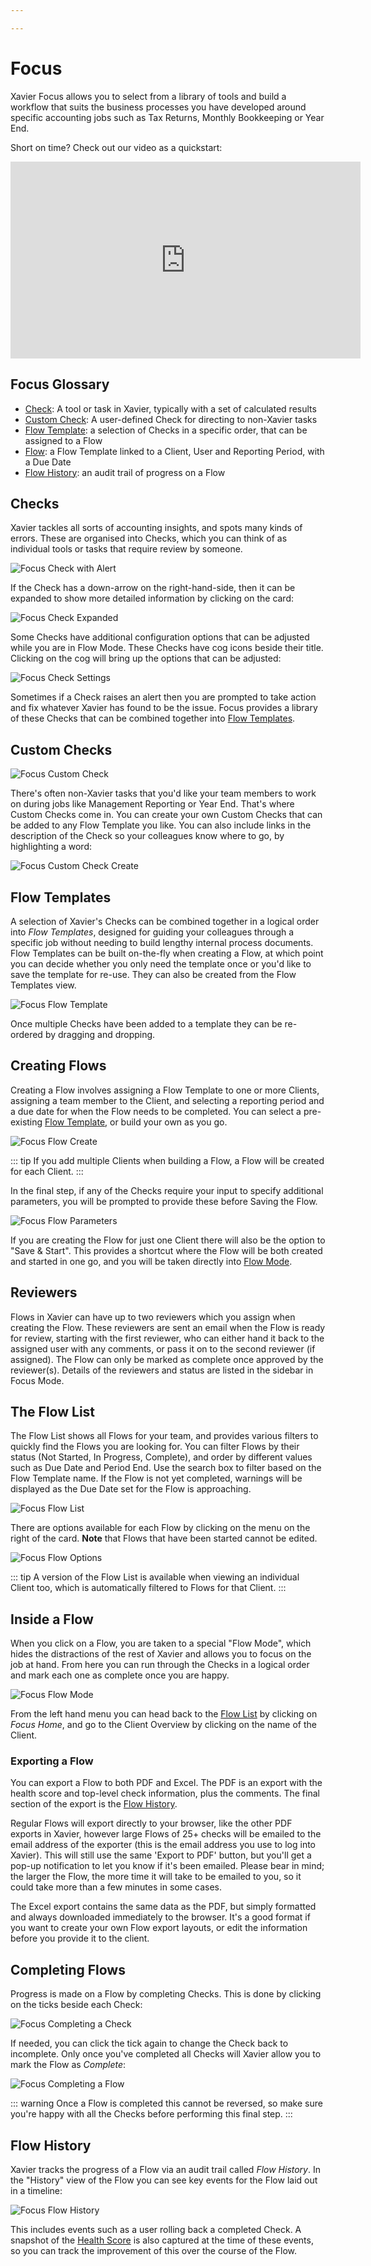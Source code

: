 ```yaml
---

---
```

# Focus

Xavier Focus allows you to select from a library of tools and build a workflow that suits the business processes you
have developed around specific accounting jobs such as Tax Returns, Monthly Bookkeeping or Year End. 

Short on time? Check out our video as a quickstart:

<iframe width="560" height="315" src="https://www.youtube.com/embed/MnBT8GZxLuQ" frameborder="0" allow="accelerometer; autoplay; encrypted-media; gyroscope; picture-in-picture" allowfullscreen></iframe>

## Focus Glossary

- [Check](/focus.html#checks): A tool or task in Xavier, typically with a set of calculated results 
- [Custom Check](/focus.html#custom-checks): A user-defined Check for directing to non-Xavier tasks
- [Flow Template](/focus.html#flow-templates): a selection of Checks in a specific order, that can be assigned to a Flow
- [Flow](/focus.html#inside-a-flow): a Flow Template linked to a Client, User and Reporting Period, with a Due Date
- [Flow History](/focus.html#flow-history): an audit trail of progress on a Flow 

## Checks

Xavier tackles all sorts of accounting insights, and spots many kinds of errors. These are organised into Checks,
which you can think of as individual tools or tasks that require review by someone.  

![Focus Check with Alert](./images/focus-check.png)

If the Check has a down-arrow on the right-hand-side, then it can be expanded to show more detailed information by 
clicking on the card:

![Focus Check Expanded](./images/focus-check-expanded.png)

Some Checks have additional configuration options that can be adjusted while you are in Flow Mode. These Checks have
cog icons beside their title. Clicking on the cog will bring up the options that can be adjusted:

![Focus Check Settings](./images/focus-check-settings.png)

Sometimes if a Check raises an alert then you are prompted to take action and fix whatever Xavier has found to be
the issue. Focus provides a library of these Checks that can be combined together into
[Flow Templates](/focus.html#flow-templates).    

## Custom Checks

![Focus Custom Check](./images/focus-custom-check.png)

There's often non-Xavier tasks that you'd like your team members to work on during jobs like Management Reporting or
Year End. That's where Custom Checks come in. You can create your own Custom Checks that can be added to any Flow
Template you like. You can also include links in the description of the Check so your colleagues know where to go, by
highlighting a word:

![Focus Custom Check Create](./images/focus-custom-check-create.png)

## Flow Templates

A selection of Xavier's Checks can be combined together in a logical order into _Flow Templates_, designed for guiding
your colleagues through a specific job without needing to build lengthy internal process documents. Flow Templates can
be built on-the-fly when creating a Flow, at which point you can decide whether you only need the template once or you'd
like to save the template for re-use. They can also be created from the Flow Templates view.

![Focus Flow Template](./images/focus-flow-template.png)

Once multiple Checks have been added to a template they can be re-ordered by dragging and dropping.  

## Creating Flows

Creating a Flow involves assigning a Flow Template to one or more Clients, assigning a team member to the Client, and
selecting a reporting period and a due date for when the Flow needs to be completed. You can select a pre-existing 
[Flow Template](/focus.html#flow-templates), or build your own as you go.

![Focus Flow Create](./images/focus-flow-create.png)

::: tip
If you add multiple Clients when building a Flow, a Flow will be created for each Client.
::: 

In the final step, if any of the Checks require your input to specify additional parameters, you will be prompted to
provide these before Saving the Flow.

![Focus Flow Parameters](./images/focus-flow-parameters.png)

If you are creating the Flow for just one Client there will also be the option to "Save & Start". This provides a
shortcut where the Flow will be both created and started in one go, and you will be taken directly into
[Flow Mode](/focus.html#inside-a-flow).  

## Reviewers

Flows in Xavier can have up to two reviewers which you assign when creating the Flow. These reviewers are sent an email 
when the Flow is ready for review, starting with the first reviewer, who can either hand it back to the assigned user with 
any comments, or pass it on to the second reviewer (if assigned). The Flow can only be marked as complete once approved 
by the reviewer(s). Details of the reviewers and status are listed in the sidebar in Focus Mode.

## The Flow List

The Flow List shows all Flows for your team, and provides various filters to quickly find the Flows you are looking for.
You can filter Flows by their status (Not Started, In Progress, Complete), and order by different values such as Due 
Date and Period End. Use the search box to filter based on the Flow Template name. If the Flow is not yet completed,
warnings will be displayed as the Due Date set for the Flow is approaching.

![Focus Flow List](./images/focus-flow-list.png)

There are options available for each Flow by clicking on the menu on the right of the card. **Note** that Flows that have
been started cannot be edited.

![Focus Flow Options](./images/focus-flow-options.png)  

::: tip
A version of the Flow List is available when viewing an individual Client too, which is automatically filtered to Flows
for that Client.
:::

## Inside a Flow

When you click on a Flow, you are taken to a special "Flow Mode", which hides the distractions of the rest of Xavier and
allows you to focus on the job at hand. From here you can run through the Checks in a logical order and mark each one as
complete once you are happy.

![Focus Flow Mode](./images/focus-flow-mode.png)  

From the left hand menu you can head back to the [Flow List](/focus.html#the-flow-list) by clicking on _Focus Home_, and
go to the Client Overview by clicking on the name of the Client. 

### Exporting a Flow

You can export a Flow to both PDF and Excel. The PDF is an export with the health score and top-level check information, 
plus the comments. The final section of the export is the [Flow History](/focus.html#flow-history). 

Regular Flows will 
export directly to your browser, like the other PDF exports in Xavier, however large Flows of 25+ checks will be emailed 
to the email address of the exporter (this is the email address you use to log into Xavier). This will still use the same 
'Export to PDF' button, but you'll get a pop-up notification to let you know if it's been emailed. Please bear in mind; 
the larger the Flow, the more time it will take to be emailed to you, so it could take more than a few minutes in some 
cases.

The Excel export contains the same data as the PDF, but simply formatted and always downloaded immediately to the browser. 
It's a good format if you want to create your own Flow export layouts, or edit the information before you provide it to 
the client. 

## Completing Flows

Progress is made on a Flow by completing Checks. This is done by clicking on the ticks beside each Check: 

![Focus Completing a Check](./images/focus-check-complete.png)  

If needed, you can click the tick again to change the Check back to incomplete. Only once you've completed all Checks
will Xavier allow you to mark the Flow as _Complete_:

![Focus Completing a Flow](./images/focus-flow-complete.png)  

::: warning
Once a Flow is completed this cannot be reversed, so make sure you're happy with all the Checks before performing this
final step.
:::

## Flow History

Xavier tracks the progress of a Flow via an audit trail called _Flow History_. In the "History" view of the Flow you
can see key events for the Flow laid out in a timeline:

![Focus Flow History](./images/focus-flow-history.png)  

This includes events such as a user rolling back a completed Check. A snapshot of the 
[Health Score](/clients.html#client-health-score) is also captured at the time of these events, so you can track the 
improvement of this over the course of the Flow. 


